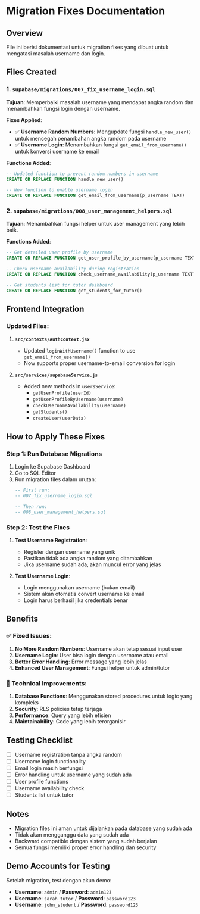# Migration Fixes Documentation

## Overview
File ini berisi dokumentasi untuk migration fixes yang dibuat untuk mengatasi masalah username dan login.

## Files Created

### 1. `supabase/migrations/007_fix_username_login.sql`
**Tujuan**: Memperbaiki masalah username yang mendapat angka random dan menambahkan fungsi login dengan username.

**Fixes Applied**:
- ✅ **Username Random Numbers**: Mengupdate fungsi `handle_new_user()` untuk mencegah penambahan angka random pada username
- ✅ **Username Login**: Menambahkan fungsi `get_email_from_username()` untuk konversi username ke email

**Functions Added**:
```sql
-- Updated function to prevent random numbers in username
CREATE OR REPLACE FUNCTION handle_new_user()

-- New function to enable username login
CREATE OR REPLACE FUNCTION get_email_from_username(p_username TEXT)
```

### 2. `supabase/migrations/008_user_management_helpers.sql`
**Tujuan**: Menambahkan fungsi helper untuk user management yang lebih baik.

**Functions Added**:
```sql
-- Get detailed user profile by username
CREATE OR REPLACE FUNCTION get_user_profile_by_username(p_username TEXT)

-- Check username availability during registration
CREATE OR REPLACE FUNCTION check_username_availability(p_username TEXT)

-- Get students list for tutor dashboard
CREATE OR REPLACE FUNCTION get_students_for_tutor()
```

## Frontend Integration

### Updated Files:
1. **`src/contexts/AuthContext.jsx`**
   - Updated `loginWithUsername()` function to use `get_email_from_username()`
   - Now supports proper username-to-email conversion for login

2. **`src/services/supabaseService.js`**
   - Added new methods in `usersService`:
     - `getUserProfile(userId)`
     - `getUserProfileByUsername(username)`
     - `checkUsernameAvailability(username)`
     - `getStudents()`
     - `createUser(userData)`

## How to Apply These Fixes

### Step 1: Run Database Migrations
1. Login ke Supabase Dashboard
2. Go to SQL Editor
3. Run migration files dalam urutan:
   ```sql
   -- First run:
   -- 007_fix_username_login.sql
   
   -- Then run:
   -- 008_user_management_helpers.sql
   ```

### Step 2: Test the Fixes
1. **Test Username Registration**:
   - Register dengan username yang unik
   - Pastikan tidak ada angka random yang ditambahkan
   - Jika username sudah ada, akan muncul error yang jelas

2. **Test Username Login**:
   - Login menggunakan username (bukan email)
   - Sistem akan otomatis convert username ke email
   - Login harus berhasil jika credentials benar

## Benefits

### ✅ Fixed Issues:
1. **No More Random Numbers**: Username akan tetap sesuai input user
2. **Username Login**: User bisa login dengan username atau email
3. **Better Error Handling**: Error message yang lebih jelas
4. **Enhanced User Management**: Fungsi helper untuk admin/tutor

### 🔧 Technical Improvements:
1. **Database Functions**: Menggunakan stored procedures untuk logic yang kompleks
2. **Security**: RLS policies tetap terjaga
3. **Performance**: Query yang lebih efisien
4. **Maintainability**: Code yang lebih terorganisir

## Testing Checklist

- [ ] Username registration tanpa angka random
- [ ] Username login functionality
- [ ] Email login masih berfungsi
- [ ] Error handling untuk username yang sudah ada
- [ ] User profile functions
- [ ] Username availability check
- [ ] Students list untuk tutor

## Notes

- Migration files ini aman untuk dijalankan pada database yang sudah ada
- Tidak akan mengganggu data yang sudah ada
- Backward compatible dengan sistem yang sudah berjalan
- Semua fungsi memiliki proper error handling dan security

## Demo Accounts for Testing

Setelah migration, test dengan akun demo:
- **Username**: `admin` / **Password**: `admin123`
- **Username**: `sarah_tutor` / **Password**: `password123`
- **Username**: `john_student` / **Password**: `password123`
